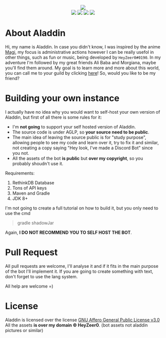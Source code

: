 <p align="center">
<img src="http://dl.heyzeer0.cf/Aladdin/aladdin_avatar.png">
<br>
<a href=""><img src="https://discordapp.com/api/guilds/363723753361899521/widget.png"></a>
<a href="https://discordapp.com/oauth2/authorize?client_id=321349548712656896&scope=bot&permissions=2146958463"><img src="https://discordbots.org/api/widget/status/321349548712656896.svg"></a>
<a href=""><img src="http://ci.heyzeer0.cf/buildStatus/icon?job=Aladdin"></a>
<a href="https://github.com/AladdinBOT/Aladdin/blob/master/LICENSE"><img src="https://img.shields.io/badge/license-AGLP%203.0-green.svg"></a>
</p>

About Aladdin
========
Hi, my name is Aladdin. In case you didn't know, I was inspired by the anime [Magi](https://en.wikipedia.org/wiki/Magi:_The_Labyrinth_of_Magic "Magi"), my focus is administrative actions however I can be really usefol in other things, such as fun or music, being developed by `HeyZeer0#0190`. In my adventure I'm followed by my great friends Ali Baba and Morgiana, maybe you'll find them around. My goal is to learn more and more about this world, you can call me to your guild by clicking [here](https://discordapp.com/oauth2/authorize?client_id=321349548712656896&scope=bot&permissions=2146958463 "here")! So, would you like to be my friend?

Building your own instance
========
I actually have no idea why you would want to self-host your own version of Aladdin, but first of all there is some rules for it:

 - I'm **not going** to support your self hosted version of Aladdin.
 - The source code is under AGLP, so **your source need to be public**.
 - The main idea of leaving the source public is for "study purpose", allowing people to see my code and learn over it, try to fix it and similar, not creating a copy saying "Hey look, I've made a Discord Bot" since you not.
 - All the assets of the bot **is public** but **over my copyright**, so you probably shoudn't use it.

Requirements:

 1. RethinkDB Database
 2. Tons of API keys
 3. Maven and Gradle
 4. JDK 8+

I'm not going to create a full tutorial on how to build it, but you only need to use the cmd

> gradle shadowJar

Again, **I DO NOT RECOMMEND YOU TO SELF HOST THE BOT**.

Pull Request
========

All pull requests are welcome, I'll analyse it and if it fits in the main purpose of the bot I'll implement it.
If you are going to create something with text, don't forget to use the lang system.

All help are welcome =)

License
========

Aladdin is licensed over the license [GNU Affero General Public License v3.0](https://github.com/AladdinBOT/Aladdin/blob/master/LICENSE)<br>
All the assets **is over my domain © HeyZeer0**. (bot assets not aladdin pictures or similar)
